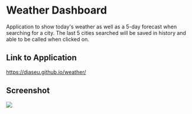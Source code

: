 # Weather Dashboard

Application to show today's weather as well as a 5-day forecast when searching for a city.
The last 5 cities searched will be saved in history and able to be called when clicked on.

## Link to Application 

https://diaseu.github.io/weather/

## Screenshot

<img src="https://i.imgur.com/7CB0nt7.png">
